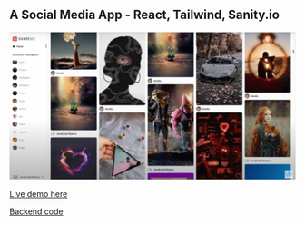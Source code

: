 ## A Social Media App - React, Tailwind, Sanity.io

<img src='/src/assets/insta.png' alt='Profile' width='600' />

[Live demo here](https://aaron-james-profile-demo.vercel.app/)

[Backend code](https://github.com/jaymzdrury/profile-backend.git)